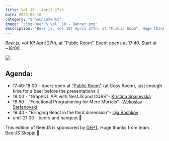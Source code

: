 ```yaml
---
title: Vol 10 - April 27th
date: 2023-04-10
category: "announcements"
image: "/img/BeerJS Vol. 10 - Banner.png"
description: 'Beer.js, vol 10! April 27th, at "Public Room". Huge thanks to DEPT for the support!'
---
```


_Beer.js, vol 10!_ April 27th, at ["Public Room"](https://www.facebook.com/publicroomskopje/). Event opens at 17:40.
Start at ~18:00.

<img src="/img/BeerJS Vol. 10 - Banner.png" />

## Agenda:

- 17:40-18:00 - doors open at ["Public Room"](https://www.facebook.com/publicroomskopje/) (at Cosy Room), just enough
  time for a beer before the presentations :)
- 18:00 - "GraphQL API with NestJS and CQRS"-
  [Kristina Spasevska](https://www.linkedin.com/in/kristina-spasevska-771501160/)
- 18:50 - "Functional Programming for Mere Mortals"- [Wekoslav Stefanovski](https://www.linkedin.com/in/swekster/)
- 19:40 - "Bringing React in the third dimension"- [Ilija Boshkov](https://www.linkedin.com/in/ilija-boshkov/)
- until 21:00 - beers and hangout 🍻

This edition of BeerJS is sponsored by [DEPT](https://www.deptagency.com). Huge thanks from team BeerJS Skopje 🍻.
